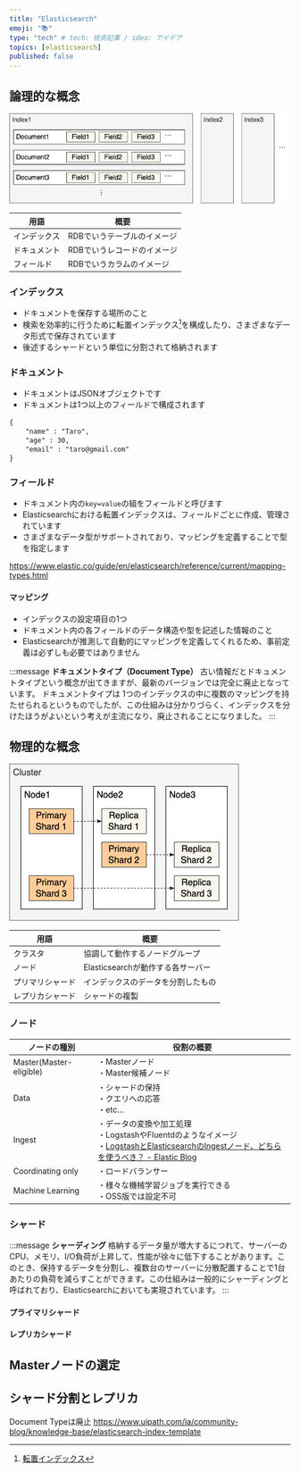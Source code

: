 ```yaml
---
title: "Elasticsearch"
emoji: "📚"
type: "tech" # tech: 技術記事 / idea: アイデア
topics: [elasticsearch]
published: false
---
```



## 論理的な概念

![](/images/elasticsearch/elasticsearch-0.drawio.png)

|  用語      | 概要                        | 
| -------- | --------------------------- | 
| インデックス    | RDBでいうテーブルのイメージ | 
| ドキュメント | RDBでいうレコードのイメージ | 
| フィールド    | RDBでいうカラムのイメージ   | 

### インデックス
* ドキュメントを保存する場所のこと
* 検索を効率的に行うために転置インデックス[^1]を構成したり、さまざまなデータ形式で保存されています
* 後述するシャードという単位に分割されて格納されます

[^1]: [転置インデックス](https://gihyo.jp/dev/serial/01/search-engine/0003)

### ドキュメント
* ドキュメントはJSONオブジェクトです
* ドキュメントは1つ以上のフィールドで構成されます

```json:example
{
    "name" : "Taro",
    "age" : 30,
    "email" : "taro@gmail.com"
}
```

### フィールド
* ドキュメント内の`key=value`の組をフィールドと呼びます
* Elasticsearchにおける転置インデックスは、フィールドごとに作成、管理されています
* さまざまなデータ型がサポートされており、マッピングを定義することで型を指定します

https://www.elastic.co/guide/en/elasticsearch/reference/current/mapping-types.html

#### マッピング
* インデックスの設定項目の1つ
* ドキュメント内の各フィールドのデータ構造や型を記述した情報のこと
* Elasticsearchが推測して自動的にマッピングを定義してくれるため、事前定義は必ずしも必要ではありません

:::message
**ドキュメントタイプ（Document Type）**
古い情報だとドキュメントタイプという概念が出てきますが、最新のバージョンでは完全に廃止となっています。
ドキュメントタイプは 1つのインデックスの中に複数のマッピングを持たせられるというものでしたが、この仕組みは分かりづらく、インデックスを分けたほうがよいという考えが主流になり、廃止されることになりました。
:::

## 物理的な概念

![](/images/elasticsearch/elasticsearch-1.drawio.png)

|  用語      | 概要                        | 
| -------- | --------------------------- | 
| クラスタ    | 協調して動作するノードグループ | 
| ノード | Elasticsearchが動作する各サーバー | 
| プリマリシャード | インデックスのデータを分割したもの   | 
| レプリカシャード | シャードの複製   | 

### ノード
|  ノードの種別      | 役割の概要                 | 
| -------- | --------------------------- | 
| Master(Master-eligible)    | ・Masterノード<br>・Master候補ノード | 
| Data | ・シャードの保持<br>・クエリへの応答<br>・etc... | 
| Ingest | ・データの変換や加工処理<br>・LogstashやFluentdのようなイメージ<br>・[LogstashとElasticsearchのIngestノード、どちらを使うべき？ - Elastic Blog](https://www.elastic.co/jp/blog/should-i-use-logstash-or-elasticsearch-ingest-nodes)  | 
| Coordinating only | ・ロードバランサー  | 
| Machine Learning | ・様々な機械学習ジョブを実行できる<br>・OSS版では設定不可  | 






### シャード
:::message
**シャーディング**
格納するデータ量が増大するにつれて、サーバーのCPU、メモリ、I/O負荷が上昇して、性能が徐々に低下することがあります。このとき、保持するデータを分割し、複数台のサーバーに分散配置することで1台あたりの負荷を減らすことができます。この仕組みは一般的にシャーディングと呼ばれており、Elasticsearchにおいても実現されています。
:::

#### プライマリシャード

#### レプリカシャード



## Masterノードの選定

## シャード分割とレプリカ


Document Typeは廃止
https://www.uipath.com/ja/community-blog/knowledge-base/elasticsearch-index-template